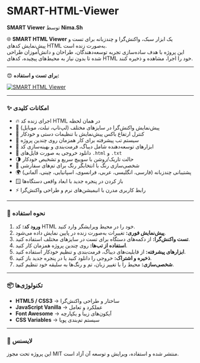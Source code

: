 # SMART-HTML-Viewer 
**SMART Viewer** توسط **Nima.Sh**  

🌐 **SMART HTML Viewer** یک ابزار سبک، واکنش‌گرا و چندزبانه برای تست و پیش‌نمایش کدهای HTML به‌صورت زنده است.  
این پروژه با هدف ساده‌سازی تجربه توسعه‌دهندگان، طراحان و دانش‌آموزان طراحی شده تا بدون نیاز به محیط‌های پیچیده، کدهای HTML خود را اجرا، مشاهده و ذخیره کنند.  

---

😍 **برای تست و استفاده:**  

[![SMART HTML Viewer](https://img.shields.io/badge/SMART%20HTML%20Viewer-View-87CEEB?style=for-the-badge&logoColor=gray)](https://Nima-Shaheswarzadeh.github.io/SMART-HTML-Viewer)

---

### ✨ امکانات کلیدی
- 🔥 اجرای زنده کد HTML در همان لحظه  
- 📱 پیش‌نمایش واکنش‌گرا در سایزهای مختلف (لپ‌تاپ، تبلت، موبایل)  
- 📏 کنترل ارتفاع باکس پیش‌نمایش با تنظیمات دستی و خودکار  
- 📝 سیستم تب پیشرفته برای کار همزمان روی چندین پروژه  
- 🔧 ابزارهای توسعه‌دهنده شامل دیباگ، فرمت‌بندی و بهینه‌سازی کد  
- 💾 دانلود خروجی به صورت فایل‌های `.html` و `.txt`  
- 🌗 حالت تاریک/روشن با سوییچ سریع و تشخیص خودکار  
- 🎨 شخصی‌سازی رنگ با انتخابگر رنگ برای تم‌های سفارشی  
- 🌍 پشتیبانی چندزبانه (فارسی، انگلیسی، عربی، فرانسوی، اسپانیایی، چینی، آلمانی)  
- 🪟 باز کردن در پنجره جدید با ابعاد واقعی دستگاه‌ها  
- ⚡ رابط کاربری مدرن با انیمیشن‌های نرم و طراحی واکنش‌گرا  

---

### 🚀 نحوه استفاده
1. **ورود کد:** کد HTML خود را در محیط ویرایشگر وارد کنید.  
2. **پیش‌نمایش فوری:** تغییرات به‌صورت زنده در پایین نمایش داده می‌شود.  
3. **تست واکنش‌گرا:** از دکمه‌های دستگاه برای تست در سایزهای مختلف استفاده کنید.  
4. **استفاده از تب‌ها:** روی چندین پروژه همزمان کار کنید.  
5. **ابزارهای پیشرفته:** از قابلیت‌های دیباگ، فرمت‌بندی و تنظیم خودکار استفاده کنید.  
6. **ذخیره و اشتراک:** خروجی را دانلود کنید یا در پنجره جدید باز کنید.  
7. **شخصی‌سازی:** محیط را با تغییر زبان، تم و رنگ‌ها به سلیقه خود تنظیم کنید.  

---

### 📦 تکنولوژی‌ها
- **HTML5 / CSS3** → ساختار و طراحی واکنش‌گرا  
- **JavaScript Vanilla** → عملکرد و تعامل  
- **Font Awesome** → آیکون‌های زیبا و یکپارچه  
- **CSS Variables** → سیستم تم‌بندی پویا  

---

### 📁 لایسنس  
این پروژه تحت مجوز MIT منتشر شده و استفاده، ویرایش و توسعه آن آزاد است.

